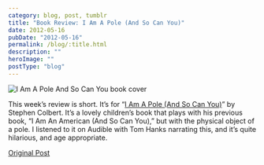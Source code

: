```yaml
---
category: blog, post, tumblr
title: "Book Review: I Am A Pole (And So Can You)"
date: 2012-05-16
pubDate: "2012-05-16"
permalink: /blog/:title.html
description: ""
heroImage: ""
postType: "blog"
---
```


![I Am A Pole And So Can You book cover](http://68.media.tumblr.com/tumblr_m3zkxfLnkS1qz81kho1_500.jpg)

This week’s review is short. It’s for “[I Am A Pole (And So Can You)](https://www.amazon.com/Am-Pole-And-Can-You/dp/1455523429)” by Stephen Colbert. It’s a lovely children’s book that plays with his previous book, “I Am An American (And So Can You),” but with the physical object of a pole. I listened to it on Audible with Tom Hanks narrating this, and it’s quite hilarious, and age appropriate.

[Original Post](http://jermspeaks.com/post/23170785874/this-weeks-review-is-short-its-for-i-am-a-pole)
